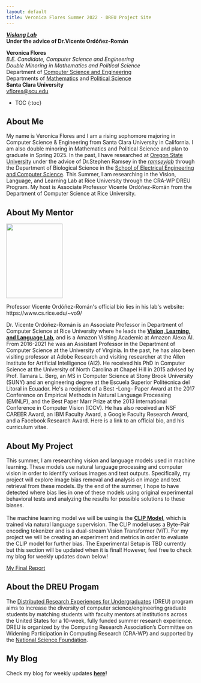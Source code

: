```yaml
---
layout: default
title: Veronica Flores Summer 2022 - DREU Project Site
---
```

***[Vislang Lab](https://www.vislang.ai/)*    
Under the advice of Dr.Vicente Ordóñez-Román**

**Veronica Flores**   
*B.E. Candidate, Computer Science and Engineering  
Double Minoring in Mathematics and Political Science*    
Department of [Computer Science and Engineering](https://www.scu.edu/engineering/academic-programs/department-of-computer-engineering/)  
Departments of [Mathematics](https://www.scu.edu/cas/mathcs/) and [Political Science](https://www.scu.edu/cas/political-science/)   
**Santa Clara University**   
vflores@scu.edu

* TOC
{:toc}

## About Me

My name is Veronica Flores and I am a rising sophomore majoring in Computer Science & Engineering from Santa Clara University in California. 
I am also double minoring in Mathematics and Political Science and plan to graduate in Spring 2025. 
In the past, I have researched at [Oregon State University](https://oregonstate.edu/) under the advice of Dr.Stephen Ramsey in the *[ramseylab](https://lab.saramsey.org/)* through the
Department of Biological Science in the [School of Electrical Engineering and Computer Science](https://eecs.oregonstate.edu/).
This Summer, I am researching in the Vision, Language, and Learning Lab at Rice University through the CRA-WP DREU Program. 
My host is Associate Professor Vicente Ordóñez-Román from
the Department of Computer Science at Rice University. 

## About My Mentor

<p align="left">
  <img width="150" height="198" src="https://www.cs.rice.edu/~vo9/images/vicente-2021-small.jpg">
</p>
Professor Vicente Ordóñez-Román's official bio lies in his lab's website: https://www.cs.rice.edu/~vo9/           
 
Dr. Vicente Ordóñez-Román is an Associate Professor in Department of Computer Science at Rice University where he leads the **[Vision, Learning, and Language Lab](https://www.vislang.ai/)**, and is a Amazon Visiting Academic at Amazon Alexa AI.
From 2016-2021 he was an Assistant Professor in the Department of Computer Science at the University of Virginia. In the past, he has also been visiting
professor at Adobe Research and visiting researcher at the Allen Institute for Artificial Intelligence (AI2). He received his PhD in Computer Science at
the University of North Carolina at Chapel Hill in 2015 advised by Prof. Tamara L. Berg, an MS in Computer Science at Stony Brook University (SUNY) and
an engineering degree at the Escuela Superior Politécnica del Litoral in Ecuador. He's a recipient of a Best -Long- Paper Award at the 2017 Conference on
Empirical Methods in Natural Language Processing (EMNLP), and the Best Paper Marr Prize at the 2013 International Conference in Computer Vision (ICCV).
He has also received an NSF CAREER Award, an IBM Faculty Award, a Google Faculty Research Award, and a Facebook Research Award. Here is a link to an official bio, and his curriculum vitae.

## About My Project

This summer, I am researching vision and language models used in machine learning. These models use natural language processing and computer vision in order to identify various images and text outputs. Specifically, my project will explore image bias removal and analysis on image and text retrieval from these models. By the end of the summer, I hope to have detected where bias lies in one of these models using original experimental behavioral tests and analyzing the results for possible solutions to these biases.             
<br/>
The machine learning model we will be using is the **[CLIP Model](https://openai.com/blog/clip/)**, which is trained via natural language supervision. The CLIP model uses a Byte-Pair encoding tokenizer and is a dual-stream Vision Transformer (ViT). For my project we will be creating an experiment and metrics in order to evaluate the CLIP model for further bias. The Experimental Setup is TBD currently but this section will be updated when it is final! However, feel free to check my blog for weekly updates down below!

[My Final Report](files/finalreport.pdf)

## About the DREU Progam

The [Distributed Research Experiences for Undergraduates](https://cra.org/cra-wp/dreu/) (DREU) program aims to increase the diversity of computer science/engineering graduate students by matching students with faculty mentors at institutions across the United States for a 10-week, fully funded summer research experience. DREU is organized by the Computing Research Association’s Committee on Widening Participation in Computing Research (CRA-WP) and supported by the [National Science Foundation](https://www.nsf.gov/funding/pgm_summ.jsp?pims_id=503593).

## My Blog

Check my blog for weekly updates **[here](blog.html)!**
